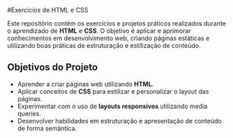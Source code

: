 #Exercícios de HTML e CSS

Este repositório contém os exercícios e projetos práticos realizados durante o aprendizado de **HTML** e **CSS**. O objetivo é aplicar e aprimorar conhecimentos em desenvolvimento web, criando páginas estáticas e utilizando boas práticas de estruturação e estilização de conteúdo.

## Objetivos do Projeto

- Aprender a criar páginas web utilizando **HTML**.
- Aplicar conceitos de **CSS** para estilizar e personalizar o layout das páginas.
- Experimentar com o uso de **layouts responsivos** utilizando media queries.
- Desenvolver habilidades em estruturação e apresentação de conteúdo de forma semântica.
 
